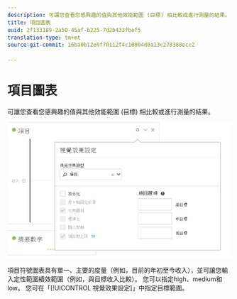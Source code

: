 ```yaml
---
description: 可讓您查看您感興趣的值與其他效能範圍 (目標) 相比較或進行測量的結果。
title: 項目圖表
uuid: 2f133189-2a50-45af-b225-7d2b433fbef5
translation-type: tm+mt
source-git-commit: 16ba0b12e0f70112f4c10804d0a13c278388ecc2

---
```



# 項目圖表

可讓您查看您感興趣的值與其他效能範圍 (目標) 相比較或進行測量的結果。

![](assets/bullet-image.png)

項目符號圖表具有單一、主要的度量（例如，目前的年初至今收入），並可讓您輸入定性範圍績效範圍（例如，與目標收入比較）。 您可以指定high、medium和low。 您可在「[!UICONTROL 視覺效果設定]」中指定目標範圍。
